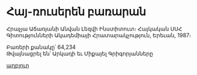 # Հայ-ռուսերեն բառարան

Հրաչյա Աճառյանի Անվան Լեզվի Ինստիտուտ։ Հայկական ՍՍՀ Գիտությունների Ակադեմիայի Հրատարակչություն, Երեւան, 1987։

Բառերի քանակը՝ 64,234  
Թվայնացրել են՝ Արկադի եւ Միքայել Գրիգորյանները

[աղբյուր](http://dictionaries.arnet.am/)
